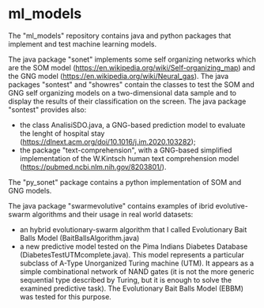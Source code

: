 # ml_models

The "ml_models" repository contains java and python packages that implement and test machine learning models. 

The java package "sonet" implements some self organizing networks which are the SOM model (https://en.wikipedia.org/wiki/Self-organizing_map) and the GNG model (https://en.wikipedia.org/wiki/Neural_gas).
The java packages "sontest" and "showres" contain the classes to test the SOM and GNG self organizing models on a two-dimensional data sample and to display the results of their classification on the screen. 
The java package "sontest" provides also:

- the class AnalisiSDO.java, a GNG-based prediction model to evaluate the lenght of hospital stay (https://dlnext.acm.org/doi/10.1016/j.im.2020.103282);
- the package "text-comprehension", with a GNG-based simplified implementation of the W.Kintsch human text comprehension model (https://pubmed.ncbi.nlm.nih.gov/8203801/).

The "py_sonet" package contains a python implementation of SOM and GNG models.

The java package "swarmevolutive" contains examples of ibrid evolutive-swarm algorithms and their usage in real world datasets:
- an hybrid evolutionary-swarm algorithm that I called Evolutionary Bait Balls Model (BaitBallsAlgorithm.java)
- a new predictive model tested on the Pima Indians Diabetes Database (DiabetesTestUTMcomplete.java). This model represents a particular subclass of A-Type Unorganized Turing machine (UTM). It appears as a simple combinational network of NAND gates (it is not the more generic sequential type described by Turing, but it is enough to solve the examined predictive task). The Evolutionary Bait Balls Model (EBBM) was tested for this purpose. 

